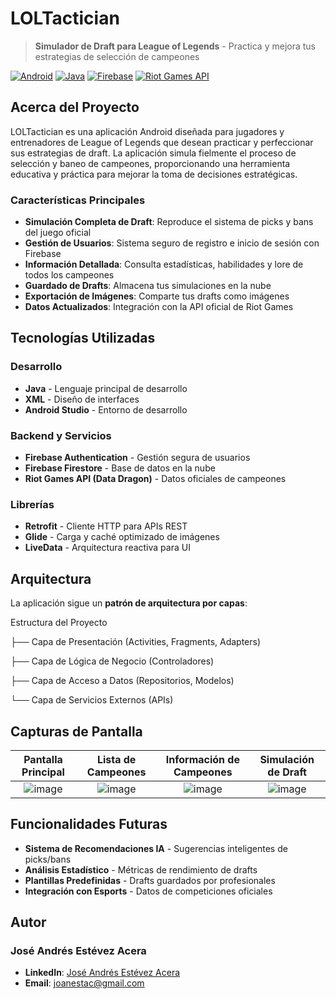 # LOLTactician

> **Simulador de Draft para League of Legends** - Practica y mejora tus estrategias de selección de campeones

[![Android](https://img.shields.io/badge/Android-3DDC84?style=for-the-badge&logo=android&logoColor=white)](https://developer.android.com/)
[![Java](https://img.shields.io/badge/Java-ED8B00?style=for-the-badge&logo=java&logoColor=white)](https://www.java.com/)
[![Firebase](https://img.shields.io/badge/Firebase-039BE5?style=for-the-badge&logo=Firebase&logoColor=white)](https://firebase.google.com/)
[![Riot Games API](https://img.shields.io/badge/Riot_Games-D32936?style=for-the-badge&logo=riot-games&logoColor=white)](https://developer.riotgames.com/)

## Acerca del Proyecto

LOLTactician es una aplicación Android diseñada para jugadores y entrenadores de League of Legends que desean practicar y perfeccionar sus estrategias de draft. La aplicación simula fielmente el proceso de selección y baneo de campeones, proporcionando una herramienta educativa y práctica para mejorar la toma de decisiones estratégicas.

### Características Principales

- **Simulación Completa de Draft**: Reproduce el sistema de picks y bans del juego oficial
- **Gestión de Usuarios**: Sistema seguro de registro e inicio de sesión con Firebase
- **Información Detallada**: Consulta estadísticas, habilidades y lore de todos los campeones
- **Guardado de Drafts**: Almacena tus simulaciones en la nube
- **Exportación de Imágenes**: Comparte tus drafts como imágenes
- **Datos Actualizados**: Integración con la API oficial de Riot Games

## Tecnologías Utilizadas

### Desarrollo
- **Java** - Lenguaje principal de desarrollo
- **XML** - Diseño de interfaces
- **Android Studio** - Entorno de desarrollo

### Backend y Servicios
- **Firebase Authentication** - Gestión segura de usuarios
- **Firebase Firestore** - Base de datos en la nube
- **Riot Games API (Data Dragon)** - Datos oficiales de campeones

### Librerías
- **Retrofit** - Cliente HTTP para APIs REST
- **Glide** - Carga y caché optimizado de imágenes
- **LiveData** - Arquitectura reactiva para UI

## Arquitectura

La aplicación sigue un **patrón de arquitectura por capas**:

Estructura del Proyecto

├── Capa de Presentación (Activities, Fragments, Adapters)

├── Capa de Lógica de Negocio (Controladores)

├── Capa de Acceso a Datos (Repositorios, Modelos)

└── Capa de Servicios Externos (APIs)

## Capturas de Pantalla

| Pantalla Principal | Lista de Campeones | Información de Campeones | Simulación de Draft |
|:--:|:--:|:--:|:--:|
| ![image](https://github.com/user-attachments/assets/ed295b22-b230-47c1-ba07-0d2a33957082) | ![image](https://github.com/user-attachments/assets/86dde78c-5a4c-4928-96ea-7c359976c042) | ![image](https://github.com/user-attachments/assets/a5c893d9-5875-4a1f-a06a-0851515253f1) | ![image](https://github.com/user-attachments/assets/7e23aab7-0cbe-4ec3-b444-973402b5524e) |

## Funcionalidades Futuras

- **Sistema de Recomendaciones IA** - Sugerencias inteligentes de picks/bans
- **Análisis Estadístico** - Métricas de rendimiento de drafts
- **Plantillas Predefinidas** - Drafts guardados por profesionales
- **Integración con Esports** - Datos de competiciones oficiales

## Autor

### **José Andrés Estévez Acera**

- **LinkedIn**: [José Andrés Estévez Acera](https://www.linkedin.com/in/jos%C3%A9-andr%C3%A9s-est%C3%A9vez-acera-b8a942309/)
- **Email**: joanestac@gmail.com
